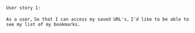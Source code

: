 ```User story 1:```

```As a user,```
```So that I can access my saved URL's,```
```I'd like to be able to see my list of my bookmarks.```

